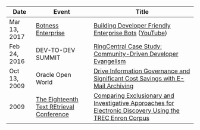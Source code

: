 Date | Event | Title
-----|-------|------
Mar 13, 2017 | [Botness Enterprise](http://enterprise.botness.org/) | [Building Developer Friendly Enterprise Bots](http://dispatch.message.io/building-developer-friendly-enterprise-bot-businesses/) ([YouTube](https://www.youtube.com/watch?v=cJGGecvefyc))
Feb 24, 2016 | DEV-TO-DEV SUMMIT | [RingCentral Case Study: Community-Driven Developer Evangelism](https://speakerdeck.com/grokify/community-evangelism)
Oct 13, 2009 | Oracle Open World | [Drive Information Governance and Significant Cost Savings with E-Mail Archiving](https://www.slideshare.net/johnwang/drive-information-governance-and-significant-cost-savings-with-email-archiving)
2009 | [The Eighteenth Text REtrieval Conference](http://trec.nist.gov/pubs/trec18/t18_proceedings.html) | [Comparing Exclusionary and Investigative Approaches for Electronic Discovery Using the TREC Enron Corpus](http://trec.nist.gov/pubs/trec18/papers/zlti.legal.pdf)
